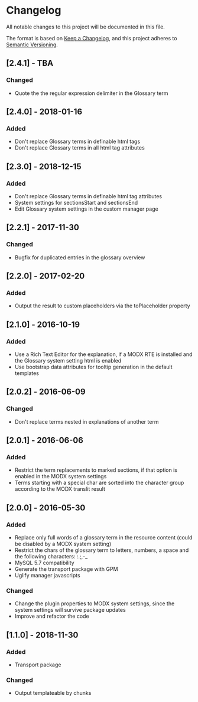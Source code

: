 # Changelog
All notable changes to this project will be documented in this file.

The format is based on [Keep a Changelog](https://keepachangelog.com/en/1.0.0/),
and this project adheres to [Semantic Versioning](https://semver.org/spec/v2.0.0.html).

## [2.4.1] - TBA
### Changed
- Quote the the regular expression delimiter in the Glossary term

## [2.4.0] - 2018-01-16
### Added
- Don't replace Glossary terms in definable html tags
- Don't replace Glossary terms in all html tag attributes

## [2.3.0] - 2018-12-15
### Added
- Don't replace Glossary terms in definable html tag attributes
- System settings for sectionsStart and sectionsEnd
- Edit Glossary system settings in the custom manager page

## [2.2.1] - 2017-11-30
### Changed
- Bugfix for duplicated entries in the glossary overview

## [2.2.0] - 2017-02-20
### Added
- Output the result to custom placeholders via the toPlaceholder property

## [2.1.0] - 2016-10-19
### Added
- Use a Rich Text Editor for the explanation, if a MODX RTE is installed and the Glossary system setting html is enabled
- Use bootstrap data attributes for tooltip generation in the default templates

## [2.0.2] - 2016-06-09
### Changed
- Don't replace terms nested in explanations of another term

## [2.0.1] - 2016-06-06
### Added
- Restrict the term replacements to marked sections, if that option is enabled in the MODX system settings
- Terms starting with a special char are sorted into the character group according to the MODX translit result

## [2.0.0] - 2016-05-30
### Added
- Replace only full words of a glossary term in the resource content (could be disabled by a MODX system setting)
- Restrict the chars of the glossary term to letters, numbers, a space and the following characters: :.;,-_
- MySQL 5.7 compatibility
- Generate the transport package with GPM
- Uglify manager javascripts
### Changed
- Change the plugin properties to MODX system settings, since the system settings will survive package updates
- Improve and refactor the code

## [1.1.0] - 2018-11-30
### Added
- Transport package
### Changed
- Output templateable by chunks
